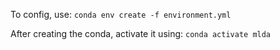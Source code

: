 To config, use:
```conda env create -f environment.yml```

After creating the conda, activate it using:
```conda activate mlda```

